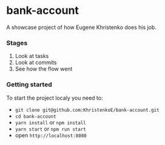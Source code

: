 # bank-account

A showcase project of how Eugene Khristenko does his job.

### Stages
1. Look at tasks
2. Look at commits
3. See how the flow went

### Getting started
To start the project localy you need to:

- `git clone git@github.com:KhristenkoE/bank-account.git`
- `cd bank-account`
- `yarn install` or `npm install`
- `yarn start` or `npm run start`
- open `http://localhost:8080`
